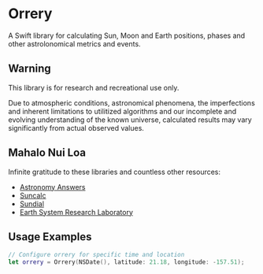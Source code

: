 #  Orrery

A Swift library for calculating Sun, Moon and Earth positions, phases and other astrolonomical metrics and events.

## Warning

This library is for research and recreational use only. 

Due to atmospheric conditions, astronomical phenomena, the imperfections and inherent limitations to utilitized algorithms and our incomplete and evolving understanding of the known universe, calculated results may vary significantly from actual observed values.

## Mahalo Nui Loa

Infinite gratitude to these libraries and countless other resources:

- [Astronomy Answers](http://aa.quae.nl/en/reken/zonpositie.html)
- [Suncalc](https://github.com/mourner/suncalc)
- [Sundial](https://github.com/Kalyse/Sundial)
- [Earth System Research Laboratory](https://www.esrl.noaa.gov)

## Usage Examples

```swift
// Configure orrery for specific time and location
let orrery = Orrery(NSDate(), latitude: 21.18, longitude: -157.51);
```
